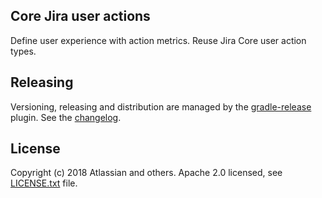 ## Core Jira user actions
Define user experience with action metrics.
Reuse Jira Core user action types.

## Releasing
Versioning, releasing and distribution are managed by the [gradle-release] plugin.
See the [changelog](CHANGELOG.md).

[gradle-release]: https://bitbucket.org/atlassian/gradle-release/src/release-0.3.0/README.md

## License
Copyright (c) 2018 Atlassian and others.
Apache 2.0 licensed, see [LICENSE.txt](LICENSE.txt) file.
